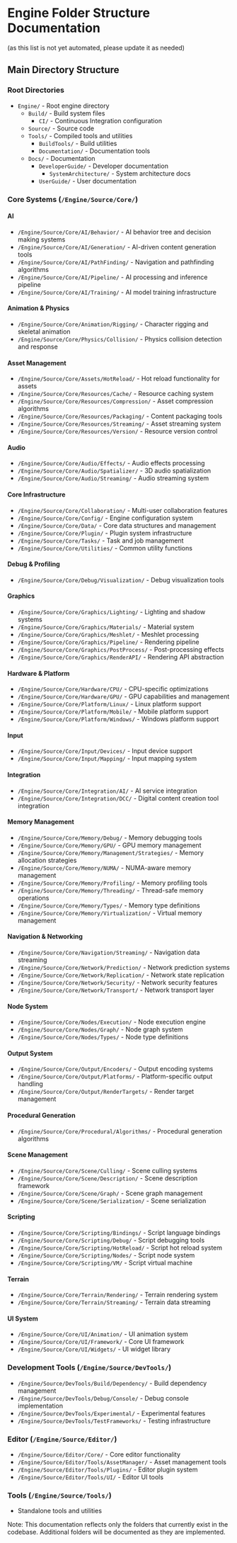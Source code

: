 # Engine Folder Structure Documentation
(as this list is not yet automated, please update it as needed)

## Main Directory Structure

### Root Directories
- `Engine/` - Root engine directory
  - `Build/` - Build system files
    - `CI/` - Continuous Integration configuration
  - `Source/` - Source code
  - `Tools/` - Compiled tools and utilities
    - `BuildTools/` - Build utilities
    - `Documentation/` - Documentation tools
  - `Docs/` - Documentation
    - `DeveloperGuide/` - Developer documentation
      - `SystemArchitecture/` - System architecture docs
    - `UserGuide/` - User documentation

### Core Systems (`/Engine/Source/Core/`)

#### AI
- `/Engine/Source/Core/AI/Behavior/` - AI behavior tree and decision making systems
- `/Engine/Source/Core/AI/Generation/` - AI-driven content generation tools
- `/Engine/Source/Core/AI/PathFinding/` - Navigation and pathfinding algorithms
- `/Engine/Source/Core/AI/Pipeline/` - AI processing and inference pipeline
- `/Engine/Source/Core/AI/Training/` - AI model training infrastructure

#### Animation & Physics
- `/Engine/Source/Core/Animation/Rigging/` - Character rigging and skeletal animation
- `/Engine/Source/Core/Physics/Collision/` - Physics collision detection and response

#### Asset Management
- `/Engine/Source/Core/Assets/HotReload/` - Hot reload functionality for assets
- `/Engine/Source/Core/Resources/Cache/` - Resource caching system
- `/Engine/Source/Core/Resources/Compression/` - Asset compression algorithms
- `/Engine/Source/Core/Resources/Packaging/` - Content packaging tools
- `/Engine/Source/Core/Resources/Streaming/` - Asset streaming system
- `/Engine/Source/Core/Resources/Version/` - Resource version control

#### Audio
- `/Engine/Source/Core/Audio/Effects/` - Audio effects processing
- `/Engine/Source/Core/Audio/Spatializer/` - 3D audio spatialization
- `/Engine/Source/Core/Audio/Streaming/` - Audio streaming system

#### Core Infrastructure
- `/Engine/Source/Core/Collaboration/` - Multi-user collaboration features
- `/Engine/Source/Core/Config/` - Engine configuration system
- `/Engine/Source/Core/Data/` - Core data structures and management
- `/Engine/Source/Core/Plugin/` - Plugin system infrastructure
- `/Engine/Source/Core/Tasks/` - Task and job management
- `/Engine/Source/Core/Utilities/` - Common utility functions

#### Debug & Profiling
- `/Engine/Source/Core/Debug/Visualization/` - Debug visualization tools

#### Graphics
- `/Engine/Source/Core/Graphics/Lighting/` - Lighting and shadow systems
- `/Engine/Source/Core/Graphics/Materials/` - Material system
- `/Engine/Source/Core/Graphics/Meshlet/` - Meshlet processing
- `/Engine/Source/Core/Graphics/Pipeline/` - Rendering pipeline
- `/Engine/Source/Core/Graphics/PostProcess/` - Post-processing effects
- `/Engine/Source/Core/Graphics/RenderAPI/` - Rendering API abstraction

#### Hardware & Platform
- `/Engine/Source/Core/Hardware/CPU/` - CPU-specific optimizations
- `/Engine/Source/Core/Hardware/GPU/` - GPU capabilities and management
- `/Engine/Source/Core/Platform/Linux/` - Linux platform support
- `/Engine/Source/Core/Platform/Mobile/` - Mobile platform support
- `/Engine/Source/Core/Platform/Windows/` - Windows platform support

#### Input
- `/Engine/Source/Core/Input/Devices/` - Input device support
- `/Engine/Source/Core/Input/Mapping/` - Input mapping system

#### Integration
- `/Engine/Source/Core/Integration/AI/` - AI service integration
- `/Engine/Source/Core/Integration/DCC/` - Digital content creation tool integration

#### Memory Management
- `/Engine/Source/Core/Memory/Debug/` - Memory debugging tools
- `/Engine/Source/Core/Memory/GPU/` - GPU memory management
- `/Engine/Source/Core/Memory/Management/Strategies/` - Memory allocation strategies
- `/Engine/Source/Core/Memory/NUMA/` - NUMA-aware memory management
- `/Engine/Source/Core/Memory/Profiling/` - Memory profiling tools
- `/Engine/Source/Core/Memory/Threading/` - Thread-safe memory operations
- `/Engine/Source/Core/Memory/Types/` - Memory type definitions
- `/Engine/Source/Core/Memory/Virtualization/` - Virtual memory management

#### Navigation & Networking
- `/Engine/Source/Core/Navigation/Streaming/` - Navigation data streaming
- `/Engine/Source/Core/Network/Prediction/` - Network prediction systems
- `/Engine/Source/Core/Network/Replication/` - Network state replication
- `/Engine/Source/Core/Network/Security/` - Network security features
- `/Engine/Source/Core/Network/Transport/` - Network transport layer

#### Node System
- `/Engine/Source/Core/Nodes/Execution/` - Node execution engine
- `/Engine/Source/Core/Nodes/Graph/` - Node graph system
- `/Engine/Source/Core/Nodes/Types/` - Node type definitions

#### Output System
- `/Engine/Source/Core/Output/Encoders/` - Output encoding systems
- `/Engine/Source/Core/Output/Platforms/` - Platform-specific output handling
- `/Engine/Source/Core/Output/RenderTargets/` - Render target management

#### Procedural Generation
- `/Engine/Source/Core/Procedural/Algorithms/` - Procedural generation algorithms

#### Scene Management
- `/Engine/Source/Core/Scene/Culling/` - Scene culling systems
- `/Engine/Source/Core/Scene/Description/` - Scene description framework
- `/Engine/Source/Core/Scene/Graph/` - Scene graph management
- `/Engine/Source/Core/Scene/Serialization/` - Scene serialization

#### Scripting
- `/Engine/Source/Core/Scripting/Bindings/` - Script language bindings
- `/Engine/Source/Core/Scripting/Debug/` - Script debugging tools
- `/Engine/Source/Core/Scripting/HotReload/` - Script hot reload system
- `/Engine/Source/Core/Scripting/Nodes/` - Script node system
- `/Engine/Source/Core/Scripting/VM/` - Script virtual machine

#### Terrain
- `/Engine/Source/Core/Terrain/Rendering/` - Terrain rendering system
- `/Engine/Source/Core/Terrain/Streaming/` - Terrain data streaming

#### UI System
- `/Engine/Source/Core/UI/Animation/` - UI animation system
- `/Engine/Source/Core/UI/Framework/` - Core UI framework
- `/Engine/Source/Core/UI/Widgets/` - UI widget library

### Development Tools (`/Engine/Source/DevTools/`)
- `/Engine/Source/DevTools/Build/Dependency/` - Build dependency management
- `/Engine/Source/DevTools/Debug/Console/` - Debug console implementation
- `/Engine/Source/DevTools/Experimental/` - Experimental features
- `/Engine/Source/DevTools/TestFrameworks/` - Testing infrastructure

### Editor (`/Engine/Source/Editor/`)
- `/Engine/Source/Editor/Core/` - Core editor functionality
- `/Engine/Source/Editor/Tools/AssetManager/` - Asset management tools
- `/Engine/Source/Editor/Tools/Plugins/` - Editor plugin system
- `/Engine/Source/Editor/Tools/UI/` - Editor UI tools

### Tools (`/Engine/Source/Tools/`)
- Standalone tools and utilities

Note: This documentation reflects only the folders that currently exist in the codebase. Additional folders will be documented as they are implemented.
